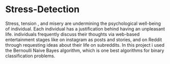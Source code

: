 # Stress-Detection
Stress, tension , and misery are undermining the psychological well-being of individual. Each individual has a justification behind having an unpleasant life. individuals frequently discuss their thoughts via web-based entertainment stages like on instagram as posts and stories, and on Reddit through requesting ideas about their life on subreddits.
In this project i used the Bernoulli Naive Bayes algorithm, which is one best algorithms for binary classification problems.

